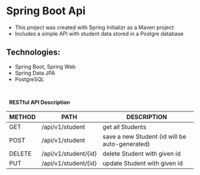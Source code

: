 # Spring Boot Api

- This project was created with Spring Initializr as a Maven project
- Includes a simple API with student data stored in a Postgre database

## Technologies:
- Spring Boot, Spring Web
- Spring Data JPA
- PostgreSQL

<br>

&nbsp;
**RESTful API Description**

METHOD | PATH | DESCRIPTION 
------------|-----|------------
GET | /api/v1/student | get all Students
POST | /api/v1/student | save a new Student (id will be auto-generated) 
DELETE | /api/v1/student/{id} | delete Student with given id
PUT | /api/v1/student/{id} | update Student with given id

&nbsp;